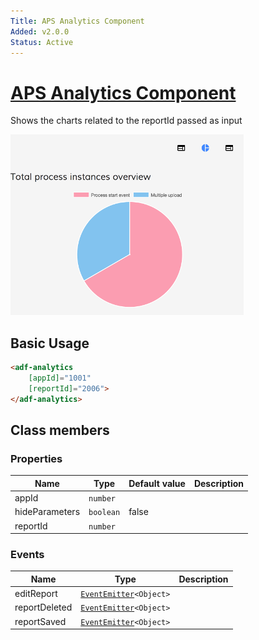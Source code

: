 ```yaml
---
Title: APS Analytics Component
Added: v2.0.0
Status: Active
---
```


# [APS Analytics Component](../../../lib/insights/analytics-process/components/analytics.component.ts "Defined in analytics.component.ts")

Shows the charts related to the reportId passed as input

![Analytics-without-parameters](../../docassets/images/analytics-without-parameters.png)

## Basic Usage

```html
<adf-analytics 
    [appId]="1001" 
    [reportId]="2006">
</adf-analytics>
```

## Class members

### Properties

| Name | Type | Default value | Description |
| ---- | ---- | ------------- | ----------- |
| appId | `number` |  |  |
| hideParameters | `boolean` | false |  |
| reportId | `number` |  |  |

### Events

| Name | Type | Description |
| ---- | ---- | ----------- |
| editReport | [`EventEmitter`](https://angular.io/api/core/EventEmitter)`<Object>` |  |
| reportDeleted | [`EventEmitter`](https://angular.io/api/core/EventEmitter)`<Object>` |  |
| reportSaved | [`EventEmitter`](https://angular.io/api/core/EventEmitter)`<Object>` |  |
